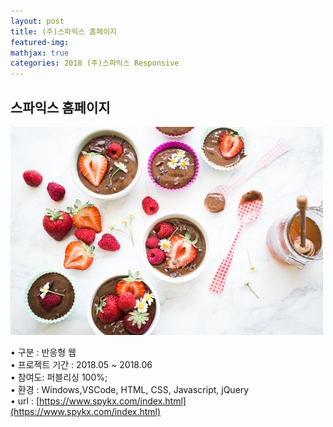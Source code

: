 ```yaml
---
layout: post
title: (주)스파익스 홈페이지
featured-img:
mathjax: true
categories: 2018 (주)스파익스 Responsive  
---
```


## 스파익스 홈페이지





![00pudding](/images/00pudding.jpg)  

• 구분 : 반응형 웹  
• 프로젝트 기간 : 2018.05 ~ 2018.06  
• 참여도: 퍼블리싱 100%;  
• 환경 : Windows,VSCode, HTML, CSS, Javascript, jQuery  
• url : [https://www.spykx.com/index.html](https://www.spykx.com/index.html)  

